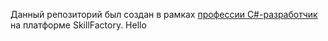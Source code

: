 Данный репозиторий был создан в рамках [профессии C#-разработчик](https://skillfactory.ru/csharp) на платформе SkillFactory.
Hello

